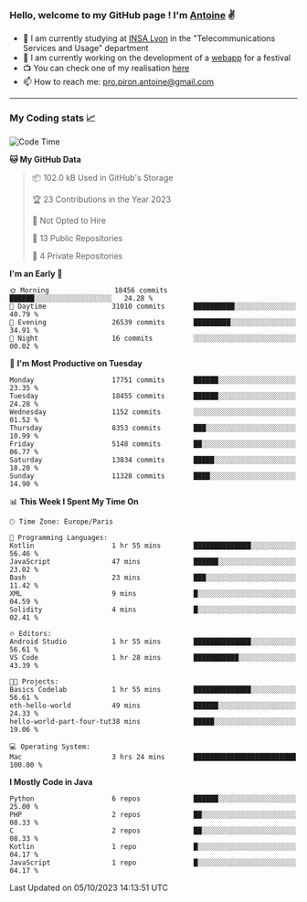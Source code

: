 ### Hello, welcome to my GitHub page ! I'm [Antoine](https://github.com/AntoinePiron) ✌️

- 🌱 I am currently studying at [INSA Lyon](https://www.insa-lyon.fr) in the "Telecommunications Services and Usage" department
- 🔭 I am currently working on the development of a [webapp](https://github.com/24HeuresINSA/Overbookd) for a festival
- 📺 You can check one of my realisation [here](https://astustc.fr)
- 📫 How to reach me: [pro.piron.antoine@gmail.com](mailto:pro.piron.antoine@gmail.com)

---

### My Coding stats 📈
<!--START_SECTION:waka-->
![Code Time](http://img.shields.io/badge/Code%20Time-190%20hrs%2032%20mins-blue)

**🐱 My GitHub Data** 

> 📦 102.0 kB Used in GitHub's Storage 
 > 
> 🏆 23 Contributions in the Year 2023
 > 
> 🚫 Not Opted to Hire
 > 
> 📜 13 Public Repositories 
 > 
> 🔑 4 Private Repositories 
 > 
**I'm an Early 🐤** 

```text
🌞 Morning                18456 commits       ██████░░░░░░░░░░░░░░░░░░░   24.28 % 
🌆 Daytime                31010 commits       ██████████░░░░░░░░░░░░░░░   40.79 % 
🌃 Evening                26539 commits       █████████░░░░░░░░░░░░░░░░   34.91 % 
🌙 Night                  16 commits          ░░░░░░░░░░░░░░░░░░░░░░░░░   00.02 % 
```
📅 **I'm Most Productive on Tuesday** 

```text
Monday                   17751 commits       ██████░░░░░░░░░░░░░░░░░░░   23.35 % 
Tuesday                  18455 commits       ██████░░░░░░░░░░░░░░░░░░░   24.28 % 
Wednesday                1152 commits        ░░░░░░░░░░░░░░░░░░░░░░░░░   01.52 % 
Thursday                 8353 commits        ███░░░░░░░░░░░░░░░░░░░░░░   10.99 % 
Friday                   5148 commits        ██░░░░░░░░░░░░░░░░░░░░░░░   06.77 % 
Saturday                 13834 commits       █████░░░░░░░░░░░░░░░░░░░░   18.20 % 
Sunday                   11328 commits       ████░░░░░░░░░░░░░░░░░░░░░   14.90 % 
```


📊 **This Week I Spent My Time On** 

```text
🕑︎ Time Zone: Europe/Paris

💬 Programming Languages: 
Kotlin                   1 hr 55 mins        ██████████████░░░░░░░░░░░   56.46 % 
JavaScript               47 mins             ██████░░░░░░░░░░░░░░░░░░░   23.02 % 
Bash                     23 mins             ███░░░░░░░░░░░░░░░░░░░░░░   11.42 % 
XML                      9 mins              █░░░░░░░░░░░░░░░░░░░░░░░░   04.59 % 
Solidity                 4 mins              █░░░░░░░░░░░░░░░░░░░░░░░░   02.41 % 

🔥 Editors: 
Android Studio           1 hr 55 mins        ██████████████░░░░░░░░░░░   56.61 % 
VS Code                  1 hr 28 mins        ███████████░░░░░░░░░░░░░░   43.39 % 

🐱‍💻 Projects: 
Basics Codelab           1 hr 55 mins        ██████████████░░░░░░░░░░░   56.61 % 
eth-hello-world          49 mins             ██████░░░░░░░░░░░░░░░░░░░   24.33 % 
hello-world-part-four-tut38 mins             █████░░░░░░░░░░░░░░░░░░░░   19.06 % 

💻 Operating System: 
Mac                      3 hrs 24 mins       █████████████████████████   100.00 % 
```

**I Mostly Code in Java** 

```text
Python                   6 repos             ██████░░░░░░░░░░░░░░░░░░░   25.00 % 
PHP                      2 repos             ██░░░░░░░░░░░░░░░░░░░░░░░   08.33 % 
C                        2 repos             ██░░░░░░░░░░░░░░░░░░░░░░░   08.33 % 
Kotlin                   1 repo              █░░░░░░░░░░░░░░░░░░░░░░░░   04.17 % 
JavaScript               1 repo              █░░░░░░░░░░░░░░░░░░░░░░░░   04.17 % 
```




 Last Updated on 05/10/2023 14:13:51 UTC
<!--END_SECTION:waka-->
